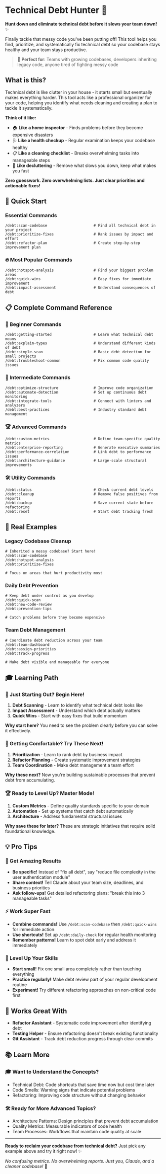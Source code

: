 # Technical Debt Hunter 🎯

**Hunt down and eliminate technical debt before it slows your team down!** ✨

Finally tackle that messy code you've been putting off! This tool helps you find, prioritize, and systematically fix technical debt so your codebase stays healthy and your team stays productive.

> 🎯 **Perfect for**: Teams with growing codebases, developers inheriting legacy code, anyone tired of fighting messy code

## What is this?

Technical debt is like clutter in your house - it starts small but eventually makes everything harder. This tool acts like a professional organizer for your code, helping you identify what needs cleaning and creating a plan to tackle it systematically.

**Think of it like:**
- 🏠 **Like a home inspector** - Finds problems before they become expensive disasters
- 🩺 **Like a health checkup** - Regular examination keeps your codebase healthy
- 📋 **Like a cleaning checklist** - Breaks overwhelming tasks into manageable steps
- 🚀 **Like decluttering** - Remove what slows you down, keep what makes you fast

**Zero guesswork. Zero overwhelming lists. Just clear priorities and actionable fixes!**

## 🚀 Quick Start

### Essential Commands
```
/debt:scan-codebase                     # Find all technical debt in your project
/debt:prioritize-fixes                  # Rank issues by impact and effort
/debt:refactor-plan                     # Create step-by-step improvement plan
```

### 🔥 Most Popular Commands
```
/debt:hotspot-analysis                  # Find your biggest problem areas
/debt:quick-wins                        # Easy fixes for immediate improvement
/debt:impact-assessment                 # Understand consequences of debt
```

## 📋 Complete Command Reference

### 🌱 Beginner Commands
```
/debt:getting-started                   # Learn what technical debt means
/debt:explain-types                     # Understand different kinds of debt
/debt:simple-scan                       # Basic debt detection for small projects
/debt:troubleshoot-common               # Fix common code quality issues
```

### 🚀 Intermediate Commands  
```
/debt:optimize-structure                # Improve code organization
/debt:automate-detection                # Set up continuous debt monitoring
/debt:integrate-tools                   # Connect with linters and analyzers
/debt:best-practices                    # Industry standard debt management
```

### 🏆 Advanced Commands
```
/debt:custom-metrics                    # Define team-specific quality metrics
/debt:enterprise-reporting              # Generate executive summaries
/debt:performance-correlation           # Link debt to performance issues
/debt:architecture-guidance             # Large-scale structural improvements
```

### 🛠️ Utility Commands
```
/debt:status                            # Check current debt levels
/debt:cleanup                           # Remove false positives from reports
/debt:backup                            # Save current state before refactoring
/debt:reset                             # Start debt tracking fresh
```

## 🎨 Real Examples

### Legacy Codebase Cleanup
```
# Inherited a messy codebase? Start here!
/debt:scan-codebase
/debt:hotspot-analysis
/debt:prioritize-fixes

# Focus on areas that hurt productivity most
```

### Daily Debt Prevention
```
# Keep debt under control as you develop
/debt:quick-scan
/debt:new-code-review
/debt:prevention-tips

# Catch problems before they become expensive
```

### Team Debt Management
```
# Coordinate debt reduction across your team
/debt:team-dashboard
/debt:assign-priorities
/debt:track-progress

# Make debt visible and manageable for everyone
```

## 🎓 Learning Path

### 🌱 Just Starting Out? Begin Here!
1. **Debt Scanning** - Learn to identify what technical debt looks like
2. **Impact Assessment** - Understand which debt actually matters
3. **Quick Wins** - Start with easy fixes that build momentum

**Why start here?** You need to see the problem clearly before you can solve it effectively.

### 🚀 Getting Comfortable? Try These Next!
1. **Prioritization** - Learn to rank debt by business impact
2. **Refactor Planning** - Create systematic improvement strategies
3. **Team Coordination** - Make debt management a team effort

**Why these next?** Now you're building sustainable processes that prevent debt from accumulating.

### 🏆 Ready to Level Up? Master Mode!
1. **Custom Metrics** - Define quality standards specific to your domain
2. **Automation** - Set up systems that catch debt automatically
3. **Architecture** - Address fundamental structural issues

**Why save these for later?** These are strategic initiatives that require solid foundational knowledge.

## 💡 Pro Tips

### 🎯 Get Amazing Results
- **Be specific!** Instead of "fix all debt", say "reduce file complexity in the user authentication module"
- **Share context!** Tell Claude about your team size, deadlines, and business priorities
- **Ask follow-ups!** Get detailed refactoring plans: "break this into 3 manageable tasks"

### ⚡ Work Super Fast
- **Combine commands!** Use `/debt:scan-codebase` then `/debt:quick-wins` for immediate action
- **Use shortcuts!** Set up `/debt:daily-check` for regular health monitoring
- **Remember patterns!** Learn to spot debt early and address it immediately

### 🚀 Level Up Your Skills
- **Start small!** Fix one small area completely rather than touching everything
- **Practice regularly!** Make debt review part of your regular development routine
- **Experiment!** Try different refactoring approaches on non-critical code first

## 🔗 Works Great With

- **Refactor Assistant** - Systematic code improvement after identifying debt
- **Testing Helper** - Ensure refactoring doesn't break existing functionality
- **Git Assistant** - Track debt reduction progress through clear commits

## 📚 Learn More

### 🎓 Want to Understand the Concepts?
- Technical Debt: Code shortcuts that save time now but cost time later
- Code Smells: Warning signs that indicate potential problems
- Refactoring: Improving code structure without changing behavior

### 🛠️ Ready for More Advanced Topics?
- Architecture Patterns: Design principles that prevent debt accumulation
- Quality Metrics: Measurable indicators of code health
- Team Processes: Workflows that maintain code quality at scale

---

**Ready to reclaim your codebase from technical debt?** Just pick any example above and try it right now! ✨

*No confusing metrics. No overwhelming reports. Just you, Claude, and a cleaner codebase!* 🚀
